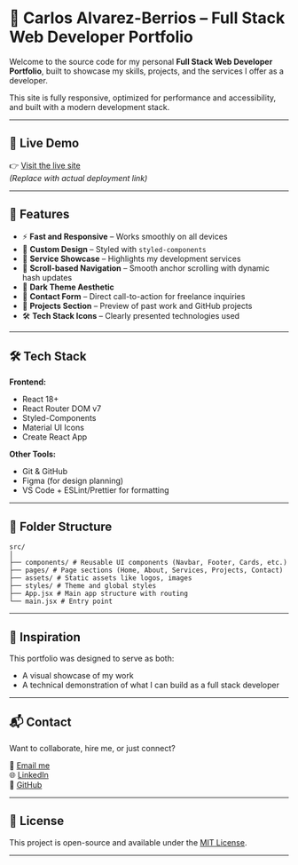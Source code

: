 # 💼 Carlos Alvarez-Berrios – Full Stack Web Developer Portfolio

Welcome to the source code for my personal **Full Stack Web Developer Portfolio**, built to showcase my skills, projects, and the services I offer as a developer.

This site is fully responsive, optimized for performance and accessibility, and built with a modern development stack.

---

## 🚀 Live Demo

👉 [Visit the live site](https://web-portfolio-9eu2.onrender.com/)  
*(Replace with actual deployment link)*

---

## 📌 Features

- ⚡ **Fast and Responsive** – Works smoothly on all devices
- 🎨 **Custom Design** – Styled with `styled-components`
- 💼 **Service Showcase** – Highlights my development services
- 🧩 **Scroll-based Navigation** – Smooth anchor scrolling with dynamic hash updates
- 🌙 **Dark Theme Aesthetic**
- 📇 **Contact Form** – Direct call-to-action for freelance inquiries
- 📂 **Projects Section** – Preview of past work and GitHub projects
- 🛠️ **Tech Stack Icons** – Clearly presented technologies used

---

## 🛠️ Tech Stack

**Frontend:**
- React 18+
- React Router DOM v7
- Styled-Components
- Material UI Icons
- Create React App

**Other Tools:**
- Git & GitHub
- Figma (for design planning)
- VS Code + ESLint/Prettier for formatting

---

## 📁 Folder Structure
```
src/
│
├── components/ # Reusable UI components (Navbar, Footer, Cards, etc.)
├── pages/ # Page sections (Home, About, Services, Projects, Contact)
├── assets/ # Static assets like logos, images
├── styles/ # Theme and global styles
├── App.jsx # Main app structure with routing
└── main.jsx # Entry point
```


---

## 🧠 Inspiration

This portfolio was designed to serve as both:
- A visual showcase of my work
- A technical demonstration of what I can build as a full stack developer

---

## 📬 Contact

Want to collaborate, hire me, or just connect?

📧 [Email me](mailto:carlos.alvarezberrio@gmail.com)  
🌐 [LinkedIn](https://linkedin.com/in/calvarezberrios)  
🐙 [GitHub](https://github.com/calvarezberrios)

---

## 📄 License

This project is open-source and available under the [MIT License](LICENSE).

---

